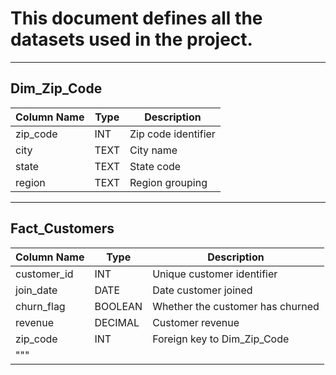 # **This document defines all the datasets used in the project.**

---

## Dim_Zip_Code

| Column Name | Type | Description         |
| ----------- | ---- | ------------------- |
| zip\_code   | INT  | Zip code identifier |
| city        | TEXT | City name           |
| state       | TEXT | State code          |
| region      | TEXT | Region grouping     |

---

## Fact_Customers

| Column Name  | Type    | Description                      |
| ------------ | ------- | -------------------------------- |
| customer\_id | INT     | Unique customer identifier       |
| join\_date   | DATE    | Date customer joined             |
| churn\_flag  | BOOLEAN | Whether the customer has churned |
| revenue      | DECIMAL | Customer revenue                 |
| zip\_code    | INT     | Foreign key to Dim\_Zip\_Code    |
| """          |         |                                  |
